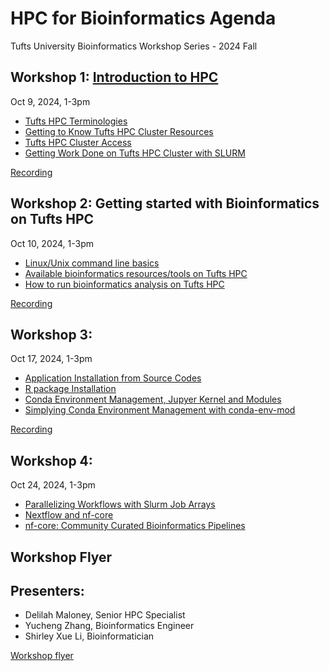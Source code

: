 # HPC for Bioinformatics Agenda 
Tufts University Bioinformatics Workshop Series - 2024 Fall



## Workshop 1: [Introduction to HPC](https://tuftsdatalab.github.io/tuftsWorkshops/2024_workshops/2024_bioinformatics101/Intro2HPC/readme/)
Oct 9, 2024, 1-3pm

- [Tufts HPC Terminologies](https://tuftsdatalab.github.io/tuftsWorkshops/2024_workshops/2024_bioinformatics101/Intro2HPC/00_Tufts_HPC_Terminologies/)
- [Getting to Know Tufts HPC Cluster Resources](https://tuftsdatalab.github.io/tuftsWorkshops/2024_workshops/2024_bioinformatics101/Intro2HPC/01_Getting_to_Know_Tufts_HPC_Cluster_Resources/)
- [Tufts HPC Cluster Access](https://tuftsdatalab.github.io/tuftsWorkshops/2024_workshops/2024_bioinformatics101/Intro2HPC/02_Tufts_HPC_Cluster_Access/)
- [Getting Work Done on Tufts HPC Cluster with SLURM](https://tuftsdatalab.github.io/tuftsWorkshops/2024_workshops/2024_bioinformatics101/Intro2HPC/03_Getting_Work_Done_on_Tufts_HPC_Cluster_with_SLURM/)

[Recording](https://tufts.box.com/s/vr0yi7260dzc483rsw1jmqduy7adkrni)

## Workshop 2: Getting started with Bioinformatics on Tufts HPC
Oct 10, 2024, 1-3pm

- [Linux/Unix command line basics](https://tuftsdatalab.github.io/tuftsWorkshops/2024_workshops/2024_bioinformatics201/linux/00_overview/)
- [Available bioinformatics resources/tools on Tufts HPC](https://tuftsdatalab.github.io/tuftsWorkshops/2024_workshops/2024_bioinformatics201/02_tufts_bioinformatics_resources/)
- [How to run bioinformatics analysis on Tufts HPC](https://tuftsdatalab.github.io/tuftsWorkshops/2024_workshops/2024_bioinformatics201/03_run_bioinformatics_on_HPC/)

[Recording](https://tufts.box.com/s/6azplqpvjkofihtm0rqev6u3nxw46c81)

## Workshop 3:
Oct 17, 2024, 1-3pm

- [Application Installation from Source Codes](https://tuftsdatalab.github.io/tuftsWorkshops/2024_workshops/2024_bioinformatics301/01_source/)
- [R package Installation](https://tuftsdatalab.github.io/tuftsWorkshops/2024_workshops/2024_bioinformatics301/00_introduction/02_R.md)
- [Conda Environment Management, Jupyer Kernel and Modules](https://tuftsdatalab.github.io/tuftsWorkshops/2024_workshops/2024_bioinformatics301/03_conda/)
- [Simplying Conda Environment Management with conda-env-mod](https://tuftsdatalab.github.io/tuftsWorkshops/2024_workshops/2024_bioinformatics301/04_conda-env-mod/)

[Recording](https://tufts.box.com/s/vr0yi7260dzc483rsw1jmqduy7adkrni)

## Workshop 4:
Oct 24, 2024, 1-3pm

- [Parallelizing Workflows with Slurm Job Arrays](https://tuftsdatalab.github.io/tuftsWorkshops/2024_workshops/2024_bioinformatics401/01_array_jobs/)
- [Nextflow and nf-core](https://tuftsdatalab.github.io/tuftsWorkshops/2024_workshops/2024_bioinformatics401/02_nextflow_tufts-2024Fall.pdf)
- [nf-core: Community Curated Bioinformatics Pipelines](https://tuftsdatalab.github.io/tuftsWorkshops/2024_workshops/2024_bioinformatics401/03_nfcore/)



## Workshop Flyer

## Presenters:
- Delilah Maloney, Senior HPC Specialist         
- Yucheng Zhang, Bioinformatics Engineer        
- Shirley Xue Li, Bioinformatician        


[Workshop flyer](image/workshop_flyer.pdf)
